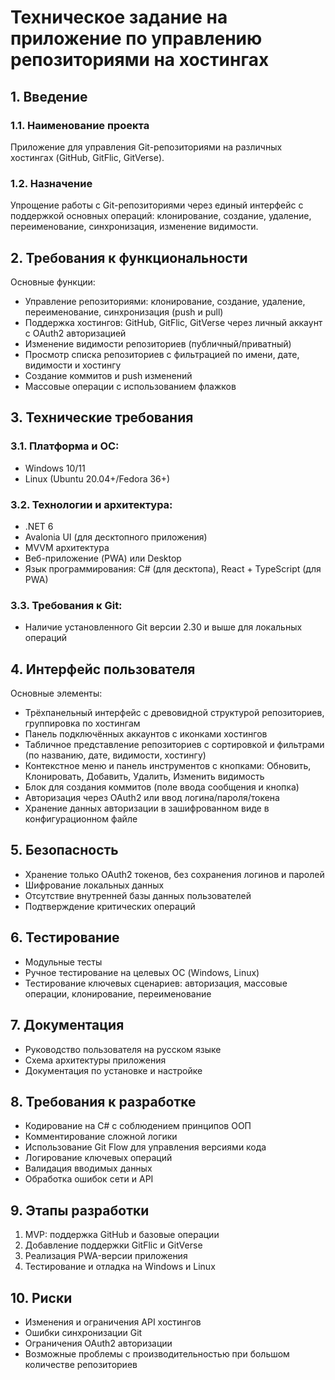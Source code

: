 # Техническое задание на приложение по управлению репозиториями на хостингах

## 1. Введение  

### 1.1. Наименование проекта  
Приложение для управления Git-репозиториями на различных хостингах (GitHub, GitFlic, GitVerse).

### 1.2. Назначение  
Упрощение работы с Git-репозиториями через единый интерфейс с поддержкой основных операций: клонирование, создание, удаление, переименование, синхронизация, изменение видимости.

## 2. Требования к функциональности  
Основные функции:
- Управление репозиториями: клонирование, создание, удаление, переименование, синхронизация (push и pull)
- Поддержка хостингов: GitHub, GitFlic, GitVerse через личный аккаунт с OAuth2 авторизацией
- Изменение видимости репозиториев (публичный/приватный)
- Просмотр списка репозиториев с фильтрацией по имени, дате, видимости и хостингу
- Создание коммитов и push изменений
- Массовые операции с использованием флажков

## 3. Технические требования  

### 3.1. Платформа и ОС:  
- Windows 10/11  
- Linux (Ubuntu 20.04+/Fedora 36+)  

### 3.2. Технологии и архитектура:  
- .NET 6  
- Avalonia UI (для десктопного приложения)  
- MVVM архитектура  
- Веб-приложение (PWA) или Desktop  
- Язык программирования: C# (для десктопа), React + TypeScript (для PWA)

### 3.3. Требования к Git:  
- Наличие установленного Git версии 2.30 и выше для локальных операций  

## 4. Интерфейс пользователя  
Основные элементы:  
- Трёхпанельный интерфейс с древовидной структурой репозиториев, группировка по хостингам  
- Панель подключённых аккаунтов с иконками хостингов  
- Табличное представление репозиториев с сортировкой и фильтрами (по названию, дате, видимости, хостингу)  
- Контекстное меню и панель инструментов с кнопками: Обновить, Клонировать, Добавить, Удалить, Изменить видимость  
- Блок для создания коммитов (поле ввода сообщения и кнопка)  
- Авторизация через OAuth2 или ввод логина/пароля/токена  
- Хранение данных авторизации в зашифрованном виде в конфигурационном файле  

## 5. Безопасность  
- Хранение только OAuth2 токенов, без сохранения логинов и паролей  
- Шифрование локальных данных  
- Отсутствие внутренней базы данных пользователей  
- Подтверждение критических операций

## 6. Тестирование  
- Модульные тесты
- Ручное тестирование на целевых ОС (Windows, Linux)  
- Тестирование ключевых сценариев: авторизация, массовые операции, клонирование, переименование  

## 7. Документация  
- Руководство пользователя на русском языке  
- Схема архитектуры приложения  
- Документация по установке и настройке  

## 8. Требования к разработке  
- Кодирование на C# с соблюдением принципов ООП  
- Комментирование сложной логики  
- Использование Git Flow для управления версиями кода  
- Логирование ключевых операций  
- Валидация вводимых данных  
- Обработка ошибок сети и API  

## 9. Этапы разработки  
1. MVP: поддержка GitHub и базовые операции  
2. Добавление поддержки GitFlic и GitVerse  
3. Реализация PWA-версии приложения  
4. Тестирование и отладка на Windows и Linux  

## 10. Риски  
- Изменения и ограничения API хостингов  
- Ошибки синхронизации Git  
- Ограничения OAuth2 авторизации  
- Возможные проблемы с производительностью при большом количестве репозиториев  
